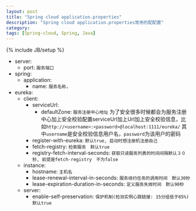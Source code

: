 ```yaml
---
layout: post
title: "Spring cloud application.properties"
description: "Spring cloud application.properties常用的配配置"
category: 
tags: [Spring-cloud, Spring, Java]
---
```

{% include JB/setup %}

- server:
    - port:                 `服务端口`
- spring: 
    - application:  
        - name:             `服务名称，`      
- eureka:
    - client:
        - serviceUrl:
            - defaultZone:  `服务注册中心地址`
            为了安全很多时候都会为服务注册中心加上安全校验配置serviceUrl加上Url加上安全校验信息，比如`http://<username>:<password>@localhost:1111/eureka/`
            其中`username`是安全校验信息用户名，`password`为该用户的密码
        - register-with-eureka: `默认true, 启动时想注册机注册自己`
        - fetch-registry:   `检索服务　默认true`
        - registry-fetch-interval-seconds: `获取只读服务列表的时间间隔默认３０秒, 前提是fetch-registry　不为false`
    - instance:
        - hostname:         `主机名`    
        - lease-renewal-interval-in-seconds: `服务续约任务的调用时间　默认30秒`
        - lease-expiration-duration-in-seconds: `定义服务失效时间　默认90秒`
    - server:
        - enable-self-preservation: `保护机制(检测实例心跳链接: 15分组低于85%)　默认true`
            
        
        
        
        
        
